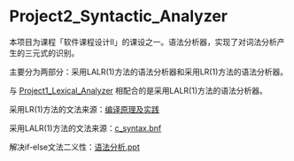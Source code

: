 # Project2_Syntactic_Analyzer
本项目为课程「软件课程设计II」的课设之一。语法分析器，实现了对词法分析产生的三元式的识别。

主要分为两部分：采用LALR(1)方法的语法分析器和采用LR(1)方法的语法分析器。

与 [Project1_Lexical_Analyzer](https://github.com/Coegle/Project1_Lexical_Analyzer) 相配合的是采用LALR(1)方法的语法分析器。

采用LR(1)方法的文法来源：[编译原理及实践](https://book.douban.com/subject/1088057/)

采用LALR(1)方法的文法来源：[c_syntax.bnf](http://www.cs.man.ac.uk/~pjj/bnf/c_syntax.bnf)

解决if-else文法二义性：[语法分析.ppt](https://cs.nju.edu.cn/changxu/2_compiler/slides/Chapter_4.pdf)
